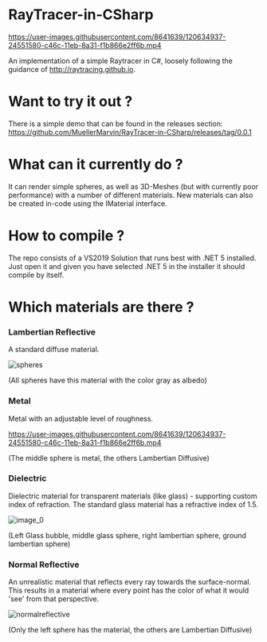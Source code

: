 # RayTracer-in-CSharp

https://user-images.githubusercontent.com/8641639/120634937-24551580-c46c-11eb-8a31-f1b866e2ff6b.mp4

An implementation of a simple Raytracer in C#, loosely following the guidance of http://raytracing.github.io.

# Want to try it out ?

There is a simple demo that can be found in the releases section:
https://github.com/MuellerMarvin/RayTracer-in-CSharp/releases/tag/0.0.1

# What can it currently do ?

It can render simple spheres, as well as 3D-Meshes (but with currently poor performance) with a number of different materials.
New materials can also be created in-code using the IMaterial interface.

# How to compile ?

The repo consists of a VS2019 Solution that runs best with .NET 5 installed.
Just open it and given you have selected .NET 5 in the installer it should compile by itself.

# Which materials are there ?

### Lambertian Reflective ###
A standard diffuse material.


![spheres](https://user-images.githubusercontent.com/8641639/119091756-d53fc700-ba0d-11eb-9301-0f7935d6b4f4.gif)

(All spheres have this material with the color gray as albedo)

### Metal ###
Metal with an adjustable level of roughness.

https://user-images.githubusercontent.com/8641639/120634937-24551580-c46c-11eb-8a31-f1b866e2ff6b.mp4

(The middle sphere is metal, the others Lambertian Diffusive)

### Dielectric ###
Dielectric material for transparent materials (like glass) - supporting custom index of refraction.
The standard glass material has a refractive index of 1.5.

![image_0](https://user-images.githubusercontent.com/8641639/120635544-e1477200-c46c-11eb-8328-93ae491227cb.png)

(Left Glass bubble, middle glass sphere, right lambertian sphere, ground lambertian sphere)

### Normal Reflective ###
An unrealistic material that reflects every ray towards the surface-normal.
This results in a material where every point has the color of what it would 'see' from that perspective.

![normalreflective](https://user-images.githubusercontent.com/8641639/120059884-8a98fd00-c054-11eb-8702-4cc7d776ad3f.gif)

(Only the left sphere has the material, the others are Lambertian Diffusive)



